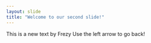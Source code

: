 ```yaml
---
layout: slide
title: "Welcome to our second slide!"
---
```

This is a new text by Frezy
Use the left arrow to go back!
